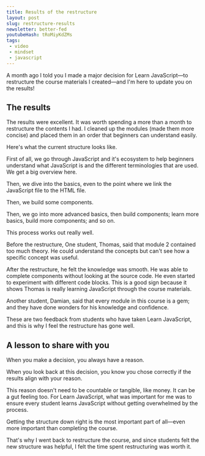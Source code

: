 ```yaml
---
title: Results of the restructure
layout: post
slug: restructure-results
newsletter: better-fed
youtubeHash: tRoMiyKdZMs
tags:
 - video
 - mindset
 - javascript
---
```


A month ago I told you I made a major decision for Learn JavaScript—to restructure the course materials I created—and I'm here to update you on the results!

<!--more-->

## The results

The results were excellent. It was worth spending a more than a month to restructure the contents I had. I cleaned up the modules (made them more concise) and placed them in an order that beginners can understand easily.

Here's what the current structure looks like.

First of all, we go through JavaScript and it's ecosystem to help beginners understand what JavaScript is and the different terminologies that are used. We get a big overview here.

Then, we dive into the basics, even to the point where we link the JavaScript file to the HTML file.

Then, we build some components.

Then, we go into more advanced basics, then build components; learn more basics, build more components; and so on.

This process works out really well.

Before the restructure, One student, Thomas, said that module 2 contained too much theory. He could understand the concepts but can't see how a specific concept was useful.

After the restructure, he felt the knowledge was smooth. He was able to complete components without looking at the source code. He even started to experiment with different code blocks. This is a good sign because it shows Thomas is really learning JavaScript through the course materials.

Another student, Damian, said that every module in this course is a gem; and they have done wonders for his knowledge and confidence.

These are two feedback from students who have taken Learn JavaScript, and this is why I feel the restructure has gone well.

## A lesson to share with you

When you make a decision, you always have a reason.

When you look back at this decision, you know you chose correctly if the results align with your reason.

This reason doesn't need to be countable or tangible, like money. It can be a gut feeling too. For Learn JavaScript, what was important for me was to ensure every student learns JavaScript without getting overwhelmed by the process.

Getting the structure down right is the most important part of all—even more important than completing the course.

That's why I went back to restructure the course, and since students felt the new structure was helpful, I felt the time spent restructuring was worth it.
